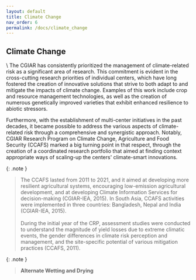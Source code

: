 ```yaml
---
layout: default
title: Climate Change
nav_order: 6
permalink: /docs/climate_change
---
```


## Climate Change
\\
The CGIAR has consistently prioritized the management of climate-related risk as a significant area of research. This commitment is evident in the cross-cutting research priorities of individual centers, which have long fostered the creation of innovative solutions that strive to both adapt to and mitigate the impacts of climate change. Examples of this work include crop and resource management technologies, as well as the creation of numerous genetically improved varieties that exhibit enhanced resilience to abiotic stressors.

Furthermore, with the establishment of multi-center initiatives in the past decades, it became possible to address the various aspects of climate-related risk through a comprehensive and synergistic approach. Notably, CGIAR Research Program on Climate Change, Agriculture and Food Security (CCAFS) marked a big turning point in that respect, through the creation of a coordinated research portfolio that aimed at finding context appropriate ways of scaling-up the centers' climate-smart innovations.

{: .note }
> The CCAFS lasted from 2011 to 2021, and it aimed at developing more resilient agricultural systems, encouraging low-emission agricultural development, and at developing Climate Information Services for decision-making (CGIAR-IEA, 2015). In South Asia, CCAFS activities were implemented in three countries: Bangladesh, Nepal and India (CGIAR-IEA, 2015).
> \
> \
> During the initial year of the CRP, assessment studies were conducted to understand the magnitude of yield losses due to extreme climatic events, the gender differences in climate risk perception and management, and the site-specific potential of various mitigation practices (CCAFS, 2011). 





{: .note }
> <b>Alternate Wetting and Drying </b>
